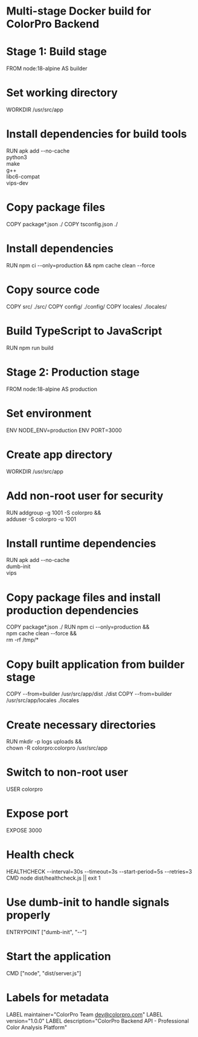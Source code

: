 # Multi-stage Docker build for ColorPro Backend
# Stage 1: Build stage
FROM node:18-alpine AS builder

# Set working directory
WORKDIR /usr/src/app

# Install dependencies for build tools
RUN apk add --no-cache \
    python3 \
    make \
    g++ \
    libc6-compat \
    vips-dev

# Copy package files
COPY package*.json ./
COPY tsconfig.json ./

# Install dependencies
RUN npm ci --only=production && npm cache clean --force

# Copy source code
COPY src/ ./src/
COPY config/ ./config/
COPY locales/ ./locales/

# Build TypeScript to JavaScript
RUN npm run build

# Stage 2: Production stage
FROM node:18-alpine AS production

# Set environment
ENV NODE_ENV=production
ENV PORT=3000

# Create app directory
WORKDIR /usr/src/app

# Add non-root user for security
RUN addgroup -g 1001 -S colorpro && \
    adduser -S colorpro -u 1001

# Install runtime dependencies
RUN apk add --no-cache \
    dumb-init \
    vips

# Copy package files and install production dependencies
COPY package*.json ./
RUN npm ci --only=production && \
    npm cache clean --force && \
    rm -rf /tmp/*

# Copy built application from builder stage
COPY --from=builder /usr/src/app/dist ./dist
COPY --from=builder /usr/src/app/locales ./locales

# Create necessary directories
RUN mkdir -p logs uploads && \
    chown -R colorpro:colorpro /usr/src/app

# Switch to non-root user
USER colorpro

# Expose port
EXPOSE 3000

# Health check
HEALTHCHECK --interval=30s --timeout=3s --start-period=5s --retries=3 \
    CMD node dist/healthcheck.js || exit 1

# Use dumb-init to handle signals properly
ENTRYPOINT ["dumb-init", "--"]

# Start the application
CMD ["node", "dist/server.js"]

# Labels for metadata
LABEL maintainer="ColorPro Team <dev@colorpro.com>"
LABEL version="1.0.0"
LABEL description="ColorPro Backend API - Professional Color Analysis Platform"